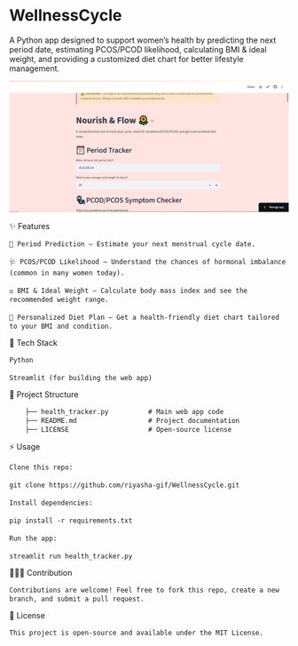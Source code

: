 # WellnessCycle
A Python app designed to support women’s health by predicting the next period date, estimating PCOS/PCOD likelihood, calculating BMI &amp; ideal weight, and providing a customized diet chart for better lifestyle management.


![App Screenshot](screenshot.png)


✨ Features

    🔮 Period Prediction – Estimate your next menstrual cycle date.
    
    🩺 PCOS/PCOD Likelihood – Understand the chances of hormonal imbalance (common in many women today).
    
    ⚖️ BMI & Ideal Weight – Calculate body mass index and see the recommended weight range.
    
    🥗 Personalized Diet Plan – Get a health-friendly diet chart tailored to your BMI and condition.

🚀 Tech Stack

    Python
    
    Streamlit (for building the web app)
    

📂 Project Structure

        ├── health_tracker.py          # Main web app code  
        ├── README.md                  # Project documentation  
        ├── LICENSE                    # Open-source license  
         

⚡ Usage

    Clone this repo:
    
    git clone https://github.com/riyasha-gif/WellnessCycle.git
    
    Install dependencies:
    
    pip install -r requirements.txt
    
    Run the app:
    
    streamlit run health_tracker.py


🧑‍🤝‍🧑 Contribution

    Contributions are welcome! Feel free to fork this repo, create a new branch, and submit a pull request.

📜 License

    This project is open-source and available under the MIT License.

